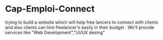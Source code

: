 # Cap-Emploi-Connect
trying to build a website which will help free lancers to connect with clients and also clients can hire freelancer's easily in their budget . We'll provide services like "Web Development","UI/UX desing"

